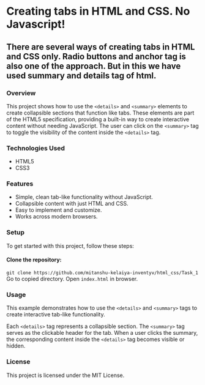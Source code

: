 # Creating tabs in HTML and CSS. No Javascript!
## There are several ways of creating tabs in HTML and CSS only. Radio buttons and anchor tag is also one of the approach. But in this we have used summary and details tag of html.
### Overview 
This project shows how to use the `<details>` and `<summary>` elements to create collapsible sections that function like tabs. These elements are part of the HTML5 specification, providing a built-in way to create interactive content without needing JavaScript. The user can click on the `<summary>` tag to toggle the visibility of the content inside the `<details>` tag.

### Technologies Used
- HTML5
- CSS3

### Features
- Simple, clean tab-like functionality without JavaScript.
- Collapsible content with just HTML and CSS.
- Easy to implement and customize.
- Works across modern browsers.

### Setup
To get started with this project, follow these steps:

#### Clone the repository:

`git clone https://github.com/mitanshu-kelaiya-inventyv/html_css/Task_1`
Go to copied directory.
Open `index.html` in browser.

### Usage
This example demonstrates how to use the `<details>` and `<summary>` tags to create interactive tab-like functionality.

Each `<details>` tag represents a collapsible section.
The `<summary>` tag serves as the clickable header for the tab.
When a user clicks the summary, the corresponding content inside the `<details>` tag becomes visible or hidden.

### License
This project is licensed under the MIT License.
